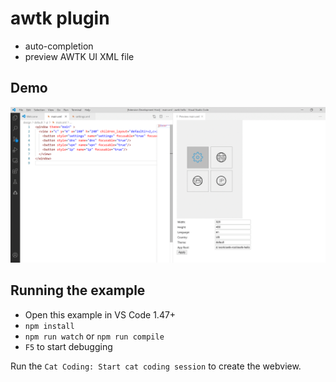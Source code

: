 # awtk plugin

* auto-completion 
* preview AWTK UI XML file

## Demo

![demo](demo.png)

## Running the example

- Open this example in VS Code 1.47+
- `npm install`
- `npm run watch` or `npm run compile`
- `F5` to start debugging

Run the `Cat Coding: Start cat coding session` to create the webview.
